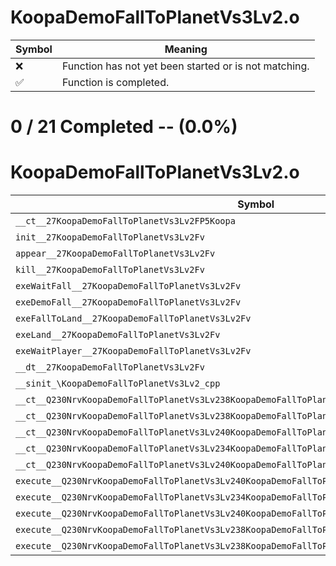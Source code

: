 # KoopaDemoFallToPlanetVs3Lv2.o
| Symbol | Meaning 
| ------------- | ------------- 
| :x: | Function has not yet been started or is not matching. 
| :white_check_mark: | Function is completed. 


# 0 / 21 Completed -- (0.0%)
# KoopaDemoFallToPlanetVs3Lv2.o
| Symbol | Decompiled? |
| ------------- | ------------- |
| `__ct__27KoopaDemoFallToPlanetVs3Lv2FP5Koopa` | :x: |
| `init__27KoopaDemoFallToPlanetVs3Lv2Fv` | :x: |
| `appear__27KoopaDemoFallToPlanetVs3Lv2Fv` | :x: |
| `kill__27KoopaDemoFallToPlanetVs3Lv2Fv` | :x: |
| `exeWaitFall__27KoopaDemoFallToPlanetVs3Lv2Fv` | :x: |
| `exeDemoFall__27KoopaDemoFallToPlanetVs3Lv2Fv` | :x: |
| `exeFallToLand__27KoopaDemoFallToPlanetVs3Lv2Fv` | :x: |
| `exeLand__27KoopaDemoFallToPlanetVs3Lv2Fv` | :x: |
| `exeWaitPlayer__27KoopaDemoFallToPlanetVs3Lv2Fv` | :x: |
| `__dt__27KoopaDemoFallToPlanetVs3Lv2Fv` | :x: |
| `__sinit_\KoopaDemoFallToPlanetVs3Lv2_cpp` | :x: |
| `__ct__Q230NrvKoopaDemoFallToPlanetVs3Lv238KoopaDemoFallToPlanetVs3Lv2NrvWaitFallFv` | :x: |
| `__ct__Q230NrvKoopaDemoFallToPlanetVs3Lv238KoopaDemoFallToPlanetVs3Lv2NrvDemoFallFv` | :x: |
| `__ct__Q230NrvKoopaDemoFallToPlanetVs3Lv240KoopaDemoFallToPlanetVs3Lv2NrvFallToLandFv` | :x: |
| `__ct__Q230NrvKoopaDemoFallToPlanetVs3Lv234KoopaDemoFallToPlanetVs3Lv2NrvLandFv` | :x: |
| `__ct__Q230NrvKoopaDemoFallToPlanetVs3Lv240KoopaDemoFallToPlanetVs3Lv2NrvWaitPlayerFv` | :x: |
| `execute__Q230NrvKoopaDemoFallToPlanetVs3Lv240KoopaDemoFallToPlanetVs3Lv2NrvWaitPlayerCFP5Spine` | :x: |
| `execute__Q230NrvKoopaDemoFallToPlanetVs3Lv234KoopaDemoFallToPlanetVs3Lv2NrvLandCFP5Spine` | :x: |
| `execute__Q230NrvKoopaDemoFallToPlanetVs3Lv240KoopaDemoFallToPlanetVs3Lv2NrvFallToLandCFP5Spine` | :x: |
| `execute__Q230NrvKoopaDemoFallToPlanetVs3Lv238KoopaDemoFallToPlanetVs3Lv2NrvDemoFallCFP5Spine` | :x: |
| `execute__Q230NrvKoopaDemoFallToPlanetVs3Lv238KoopaDemoFallToPlanetVs3Lv2NrvWaitFallCFP5Spine` | :x: |
